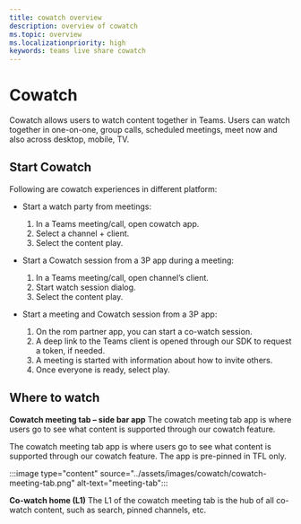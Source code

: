 ```yaml
---
title: cowatch overview
description: overview of cowatch
ms.topic: overview
ms.localizationpriority: high
keywords: teams live share cowatch  
---
```


# Cowatch

Cowatch allows users to watch content together in Teams. Users can watch together in one-on-one, group calls, scheduled meetings, meet now and also across desktop, mobile, TV.

## Start Cowatch

Following are cowatch experiences in different platform:

* Start a watch party from meetings:

   1. In a Teams meeting/call, open cowatch app.
   1. Select a channel + client.
   1. Select the content play.

* Start a Cowatch session from a 3P app during a meeting:

   1. In a Teams meeting/call, open channel’s client.
   1. Start watch session dialog.
   1. Select the content play.

* Start a meeting and Cowatch session from a 3P app:

   1. On the rom partner app, you can start a co-watch session.
   1. A deep link to the Teams client is opened through our SDK to request a token, if needed.
   1. A meeting is started with information about how to invite others.
   1. Once everyone is ready, select play.

## Where to watch

**Cowatch meeting tab – side bar app**
The cowatch meeting tab app is where users go to see what content is supported through our cowatch feature.  

The cowatch meeting tab app is where users go to see what content is supported through our cowatch feature. The app is pre-pinned in TFL only.

:::image type="content" source="../assets/images/cowatch/cowatch-meeting-tab.png" alt-text="meeting-tab":::

**Co-watch home (L1)**
The L1 of the cowatch meeting tab is the hub of all co-watch content, such as search, pinned channels, etc.

